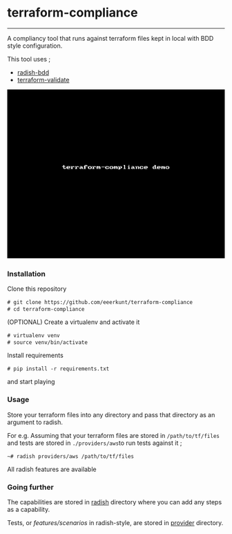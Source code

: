 # terraform-compliance
----------------------

A compliancy tool that runs against terraform files kept in local with BDD style configuration. 

This tool uses ;

* [radish-bdd](https://github.com/radish-bdd/radish)
* [terraform-validate](https://github.com/elmundio87/terraform_validate)

![Example Run](terraform-compliance-demo.gif)

### Installation
Clone this repository

	# git clone https://github.com/eeerkunt/terraform-compliance
	# cd terraform-compliance


(OPTIONAL) Create a virtualenv and activate it

	# virtualenv venv
	# source venv/bin/activate


Install requirements

	# pip install -r requirements.txt

and start playing

### Usage
Store your terraform files into any directory and pass that directory as an argument to radish.

For e.g. Assuming that your terraform files are stored in `/path/to/tf/files` and tests are stored in `./providers/aws`to run tests against it ;

	~# radish providers/aws /path/to/tf/files


All radish features are available

### Going further

The capabilities are stored in [radish](radish) directory where you can add any steps as a capability.

Tests, or _features/scenarios_ in radish-style, are stored in [provider](provider) directory.
